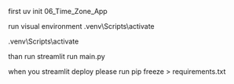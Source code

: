 first
uv init 06_Time_Zone_App

run visual environment
.venv\Scripts\activate

.venv\Scripts\activate

than run
streamlit run main.py

when you streamlit deploy please run
pip freeze > requirements.txt
